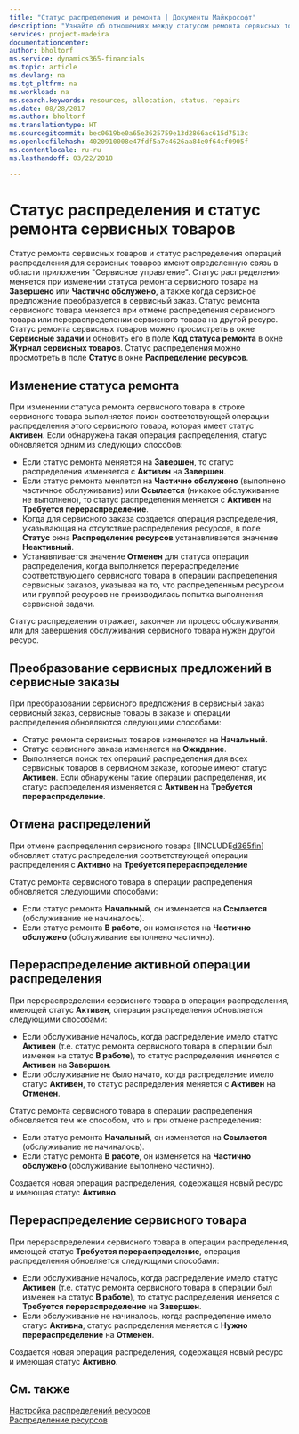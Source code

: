 ```yaml
---
title: "Статус распределения и ремонта | Документы Майкрософт"
description: "Узнайте об отношениях между статусом ремонта сервисных товаров и статусом распределения операций распределения для них."
services: project-madeira
documentationcenter: 
author: bholtorf
ms.service: dynamics365-financials
ms.topic: article
ms.devlang: na
ms.tgt_pltfrm: na
ms.workload: na
ms.search.keywords: resources, allocation, status, repairs
ms.date: 08/28/2017
ms.author: bholtorf
ms.translationtype: HT
ms.sourcegitcommit: bec0619be0a65e3625759e13d2866ac615d7513c
ms.openlocfilehash: 4020910008e47fdf5a7e4626aa84e0f64cf0905f
ms.contentlocale: ru-ru
ms.lasthandoff: 03/22/2018

---
```

# <a name="allocation-status-and-repair-status-of-service-items"></a>Статус распределения и статус ремонта сервисных товаров
Статус ремонта сервисных товаров и статус распределения операций распределения для сервисных товаров имеют определенную связь в области приложения "Сервисное управление". Статус распределения меняется при изменении статуса ремонта сервисного товара на **Завершено** или **Частично обслужено**, а также когда сервисное предложение преобразуется в сервисный заказ. Статус ремонта сервисного товара меняется при отмене распределения сервисного товара или перераспределении сервисного товара на другой ресурс. Статус ремонта сервисных товаров можно просмотреть в окне **Сервисные задачи** и обновить его в поле **Код статуса ремонта** в окне **Журнал сервисных товаров**. Статус распределения можно просмотреть в поле **Статус** в окне **Распределение ресурсов**.  
  
## <a name="changing-repair-status"></a>Изменение статуса ремонта  
При изменении статуса ремонта сервисного товара в строке сервисного товара выполняется поиск соответствующей операции распределения этого сервисного товара, которая имеет статус **Активен**. Если обнаружена такая операция распределения, статус обновляется одним из следующих способов:  
  
* Если статус ремонта меняется на **Завершен**, то статус распределения изменяется с **Активен** на **Завершен**.  
* Если статус ремонта меняется на **Частично обслужено** (выполнено частичное обслуживание) или **Ссылается** (никакое обслуживание не выполнено), то статус распределения меняется с **Активен** на **Требуется перераспределение**.  
* Когда для сервисного заказа создается операция распределения, указывающая на отсутствие распределения ресурсов, в поле **Статус** окна **Распределение ресурсов** устанавливается значение **Неактивный**.  
* Устанавливается значение **Отменен** для статуса операции распределения, когда выполняется перераспределение соответствующего сервисного товара в операции распределения сервисных заказов, указывая на то, что распределенным ресурсом или группой ресурсов не производилась попытка выполнения сервисной задачи.  
  
Статус распределения отражает, закончен ли процесс обслуживания, или для завершения обслуживания сервисного товара нужен другой ресурс.  
  
## <a name="converting-service-quotes-to-service-orders"></a>Преобразование сервисных предложений в сервисные заказы  
При преобразовании сервисного предложения в сервисный заказ сервисный заказ, сервисные товары в заказе и операции распределения обновляются следующими способами:  
  
* Статус ремонта сервисных товаров изменяется на **Начальный**.  
* Статус сервисного заказа изменяется на **Ожидание**.  
* Выполняется поиск тех операций распределения для всех сервисных товаров в сервисном заказе, которые имеют статус **Активен**. Если обнаружены такие операции распределения, их статус распределения изменяется с **Активен** на **Требуется перераспределение**.  
  
## <a name="canceling-allocations"></a>Отмена распределений  
При отмене распределения сервисного товара [!INCLUDE[d365fin](includes/d365fin_md.md)] обновляет статус распределения соответствующей операции распределения с **Активно** на **Требуется перераспределение**

Статус ремонта сервисного товара в операции распределения обновляется следующими способами:  
  
* Если статус ремонта **Начальный**, он изменяется на **Ссылается** (обслуживание не начиналось).  
* Если статус ремонта **В работе**, он изменяется на **Частично обслужено** (обслуживание выполнено частично).  
  
## <a name="reallocating-an-active-allocation-entry"></a>Перераспределение активной операции распределения  
При перераспределении сервисного товара в операции распределения, имеющей статус **Активен**, операция распределения обновляется следующими способами:  
  
* Если обслуживание началось, когда распределение имело статус **Активен** (т.е. статус ремонта сервисного товара в операции был изменен на статус **В работе**), то статус распределения меняется с **Активен** на **Завершен**.  
* Если обслуживание не было начато, когда распределение имело статус **Активен**, то статус распределения меняется с **Активен** на **Отменен**.  
  
Статус ремонта сервисного товара в операции распределения обновляется тем же способом, что и при отмене распределения:  
  
* Если статус ремонта **Начальный**, он изменяется на **Ссылается** (обслуживание не начиналось).  
* Если статус ремонта **В работе**, он изменяется на **Частично обслужено** (обслуживание выполнено частично).  
  
Создается новая операция распределения, содержащая новый ресурс и имеющая статус **Активно**.  
  
## <a name="reallocating-a-service-item"></a>Перераспределение сервисного товара  
При перераспределении сервисного товара в операции распределения, имеющей статус **Требуется перераспределение**, операция распределения обновляется следующими способами:  
  
* Если обслуживание началось, когда распределение имело статус **Активен** (т.е. статус ремонта сервисного товара в операции был изменен на статус **В работе**), то статус распределения меняется с **Требуется перераспределение** на **Завершен**.  
* Если обслуживание не начиналось, когда распределение имело статус **Активна**, статус распределения меняется с **Нужно перераспределение** на **Отменен**.  
  
Создается новая операция распределения, содержащая новый ресурс и имеющая статус **Активно**.  
  
## <a name="see-also"></a>См. также  
[Настройка распределений ресурсов](service-how-setup-resource-allocation.md)  
[Распределение ресурсов](service-how-to-allocate-resources.md)  


